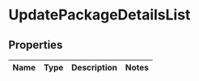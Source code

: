 # UpdatePackageDetailsList

## Properties
Name | Type | Description | Notes
------------ | ------------- | ------------- | -------------
